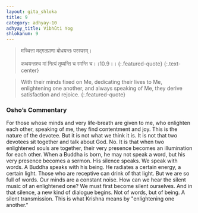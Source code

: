 ```yaml
---
layout: gita_shloka
title: 9
category: adhyay-10
adhyay_title: Vibhūti Yog
shlokanum: 9
---
```


> मच्चित्ता मद्गतप्राणा बोधयन्तः परस्परम्।<br><br>कथयन्तश्च मां नित्यं तुष्यन्ति च रमन्ति च।।10.9।।
{:.featured-quote}
{:.text-center}

> With their minds fixed on Me, dedicating their lives to Me, enlightening one another, and always speaking of Me, they derive satisfaction and rejoice.
{:.featured-quote}

### Osho’s Commentary
For those whose minds and very life-breath are given to me, who enlighten each other, speaking of me, they find contentment and joy.
This is the nature of the devotee. But it is not what we think it is. It is not that two devotees sit together and talk about God. No. It is that when two enlightened souls are together, their very presence becomes an illumination for each other. When a Buddha is born, he may not speak a word, but his very presence becomes a sermon. His silence speaks.
We speak with words. A Buddha speaks with his being. He radiates a certain energy, a certain light. Those who are receptive can drink of that light.
But we are so full of words. Our minds are a constant noise. How can we hear the silent music of an enlightened one? We must first become silent ourselves. And in that silence, a new kind of dialogue begins. Not of words, but of being. A silent transmission. This is what Krishna means by "enlightening one another."
